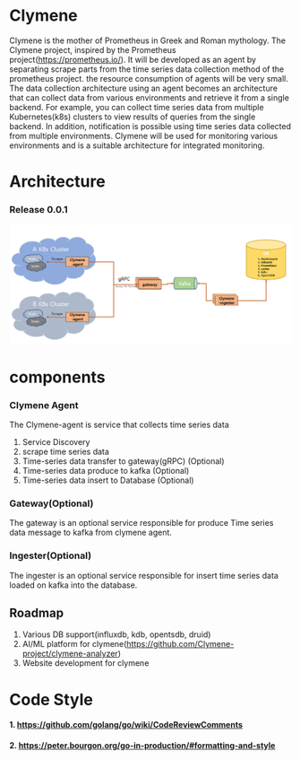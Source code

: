 # Clymene  

Clymene is the mother of Prometheus in Greek and Roman mythology. The Clymene project, inspired by the Prometheus project(https://prometheus.io/). It will be developed as an agent by separating scrape parts from the time series data collection method of the prometheus project. the resource consumption of agents will be very small. The data collection architecture using an agent becomes an architecture that can collect data from various environments and retrieve it from a single backend. For example, you can collect time series data from multiple Kubernetes(k8s) clusters to view results of queries from the single backend. In addition, notification is possible using time series data collected from multiple environments. Clymene will be used for monitoring various environments and is a suitable architecture for integrated monitoring.  


# Architecture  
### Release 0.0.1   
![Release 0.0.1.png](docs/images/architecture_v0.0.2.png)

# components  
### Clymene Agent  
The Clymene-agent is service that collects time series data  
1. Service Discovery   
2. scrape time series data  
3. Time-series data transfer to gateway(gRPC) (Optional)  
4. Time-series data produce to kafka (Optional)  
5. Time-series data insert to Database (Optional)  

### Gateway(Optional)  
The gateway is an optional service responsible for produce Time series data message to kafka from clymene agent.  

### Ingester(Optional)
The ingester is an optional service responsible for  insert time series data loaded on kafka into the database.  

## Roadmap  
1. Various DB support(influxdb, kdb, opentsdb, druid)  
2. AI/ML platform for clymene(https://github.com/Clymene-project/clymene-analyzer)  
3. Website development for clymene  

# Code Style
#### 1. https://github.com/golang/go/wiki/CodeReviewComments  
#### 2. https://peter.bourgon.org/go-in-production/#formatting-and-style    


